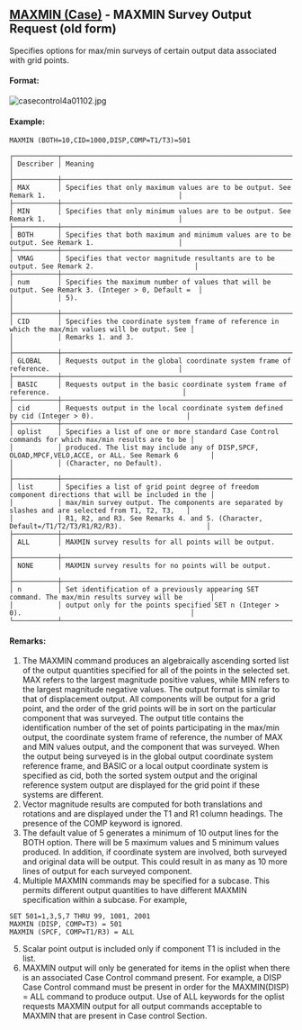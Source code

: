 ## [MAXMIN (Case)](https://nexus.hexagon.com/documentationcenter/bundle/MSC_Nastran_2022.4/page/Nastran_Combined_Book/qrg/casecontrol4a/TOC.MAXMIN.Case.xhtml) - MAXMIN Survey Output Request (old form)

Specifies options for max/min surveys of certain output data associated with grid points.

#### Format:

![casecontrol4a01102.jpg](https://help-be.hexagonmi.com/bundle/MSC_Nastran_2022.4/page/Nastran_Combined_Book/qrg/casecontrol4a/../../../assets/casecontrol4a01102.jpg?_LANG=enus)  

#### Example:

```nastran
MAXMIN (BOTH=10,CID=1000,DISP,COMP=T1/T3)=501
```

```text
┌───────────┬────────────────────────────────────────────────────────────────────────────────────────────────────┐
│ Describer │ Meaning                                                                                            │
├───────────┼────────────────────────────────────────────────────────────────────────────────────────────────────┤
│ MAX       │ Specifies that only maximum values are to be output. See Remark 1.                                 │
├───────────┼────────────────────────────────────────────────────────────────────────────────────────────────────┤
│ MIN       │ Specifies that only minimum values are to be output. See Remark 1.                                 │
├───────────┼────────────────────────────────────────────────────────────────────────────────────────────────────┤
│ BOTH      │ Specifies that both maximum and minimum values are to be output. See Remark 1.                     │
├───────────┼────────────────────────────────────────────────────────────────────────────────────────────────────┤
│ VMAG      │ Specifies that vector magnitude resultants are to be output. See Remark 2.                         │
├───────────┼────────────────────────────────────────────────────────────────────────────────────────────────────┤
│ num       │ Specifies the maximum number of values that will be output. See Remark 3. (Integer > 0, Default =  │
│           │ 5).                                                                                                │
├───────────┼────────────────────────────────────────────────────────────────────────────────────────────────────┤
│ CID       │ Specifies the coordinate system frame of reference in which the max/min values will be output. See │
│           │ Remarks 1. and 3.                                                                                  │
├───────────┼────────────────────────────────────────────────────────────────────────────────────────────────────┤
│ GLOBAL    │ Requests output in the global coordinate system frame of reference.                                │
├───────────┼────────────────────────────────────────────────────────────────────────────────────────────────────┤
│ BASIC     │ Requests output in the basic coordinate system frame of reference.                                 │
├───────────┼────────────────────────────────────────────────────────────────────────────────────────────────────┤
│ cid       │ Requests output in the local coordinate system defined by cid (Integer > 0).                       │
├───────────┼────────────────────────────────────────────────────────────────────────────────────────────────────┤
│ oplist    │ Specifies a list of one or more standard Case Control commands for which max/min results are to be │
│           │ produced. The list may include any of DISP,SPCF, OLOAD,MPCF,VELO,ACCE, or ALL. See Remark 6        │
│           │ (Character, no Default).                                                                           │
├───────────┼────────────────────────────────────────────────────────────────────────────────────────────────────┤
│ list      │ Specifies a list of grid point degree of freedom component directions that will be included in the │
│           │ max/min survey output. The components are separated by slashes and are selected from T1, T2, T3,   │
│           │ R1, R2, and R3. See Remarks 4. and 5. (Character, Default=/T1/T2/T3/R1/R2/R3).                     │
├───────────┼────────────────────────────────────────────────────────────────────────────────────────────────────┤
│ ALL       │ MAXMIN survey results for all points will be output.                                               │
├───────────┼────────────────────────────────────────────────────────────────────────────────────────────────────┤
│ NONE      │ MAXMIN survey results for no points will be output.                                                │
├───────────┼────────────────────────────────────────────────────────────────────────────────────────────────────┤
│ n         │ Set identification of a previously appearing SET command. The max/min results survey will be       │
│           │ output only for the points specified SET n (Integer > 0).                                          │
└───────────┴────────────────────────────────────────────────────────────────────────────────────────────────────┘
```

#### Remarks:

1. The MAXMIN command produces an algebraically ascending sorted list of the output quantities specified for all of the points in the selected set. MAX refers to the largest magnitude positive values, while MIN refers to the largest magnitude negative values. The output format is similar to that of displacement output. All components will be output for a grid point, and the order of the grid points will be in sort on the particular component that was surveyed. The output title contains the identification number of the set of points participating in the max/min output, the coordinate system frame of reference, the number of MAX and MIN values output, and the component that was surveyed. When the output being surveyed is in the global output coordinate system reference frame, and BASIC or a local output coordinate system is specified as cid, both the sorted system output and the original reference system output are displayed for the grid point if these systems are different.
2. Vector magnitude results are computed for both translations and rotations and are displayed under the T1 and R1 column headings. The presence of the COMP keyword is ignored.
3. The default value of 5 generates a minimum of 10 output lines for the BOTH option. There will be 5 maximum values and 5 minimum values produced. In addition, if coordinate system are involved, both surveyed and original data will be output. This could result in as many as 10 more lines of output for each surveyed component.
4. Multiple MAXMIN commands may be specified for a subcase. This permits different output quantities to have different MAXMIN specification within a subcase. For example,

```nastran
SET 501=1,3,5,7 THRU 99, 1001, 2001 
MAXMIN (DISP, COMP=T3) = 501 
MAXMIN (SPCF, COMP=T1/R3) = ALL
```

5. Scalar point output is included only if component T1 is included in the list.
6. MAXMIN output will only be generated for items in the oplist when there is an associated Case Control command present. For example, a DISP Case Control command must be present in order for the MAXMIN(DISP) = ALL command to produce output. Use of ALL keywords for the oplist requests MAXMIN output for all output commands acceptable to MAXMIN that are present in Case control Section.
